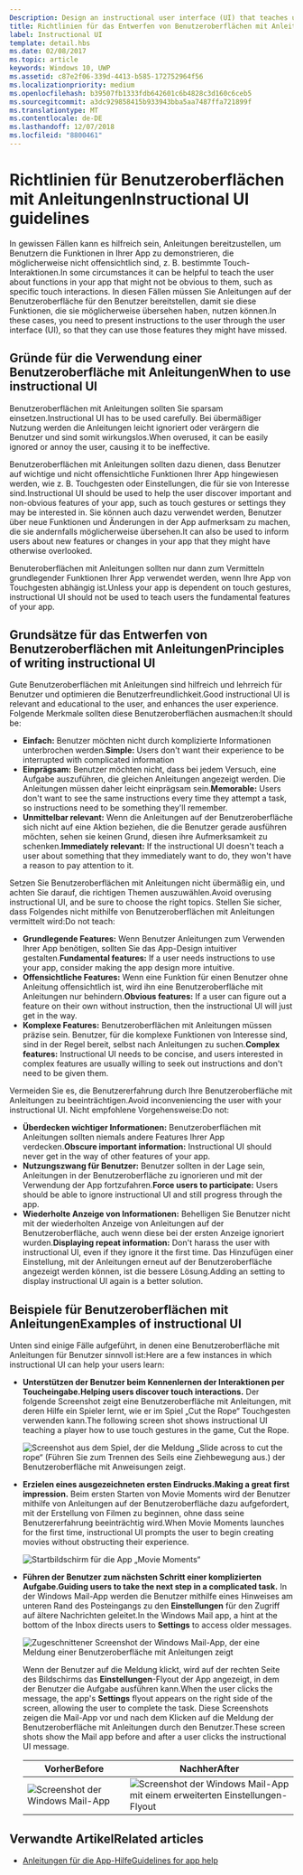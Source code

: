 ```yaml
---
Description: Design an instructional user interface (UI) that teaches users how to work with your UWP app.
title: Richtlinien für das Entwerfen von Benutzeroberflächen mit Anleitungen
label: Instructional UI
template: detail.hbs
ms.date: 02/08/2017
ms.topic: article
keywords: Windows 10, UWP
ms.assetid: c87e2f06-339d-4413-b585-172752964f56
ms.localizationpriority: medium
ms.openlocfilehash: b39507fb1333fdb642601c6b4828c3d160c6ceb5
ms.sourcegitcommit: a3dc929858415b933943bba5aa7487ffa721899f
ms.translationtype: MT
ms.contentlocale: de-DE
ms.lasthandoff: 12/07/2018
ms.locfileid: "8800461"
---
```

# <a name="instructional-ui-guidelines"></a><span data-ttu-id="3871f-103">Richtlinien für Benutzeroberflächen mit Anleitungen</span><span class="sxs-lookup"><span data-stu-id="3871f-103">Instructional UI guidelines</span></span>



<span data-ttu-id="3871f-104">In gewissen Fällen kann es hilfreich sein, Anleitungen bereitzustellen, um Benutzern die Funktionen in Ihrer App zu demonstrieren, die möglicherweise nicht offensichtlich sind, z. B. bestimmte Touch-Interaktionen.</span><span class="sxs-lookup"><span data-stu-id="3871f-104">In some circumstances it can be helpful to teach the user about functions in your app that might not be obvious to them, such as specific touch interactions.</span></span> <span data-ttu-id="3871f-105">In diesen Fällen müssen Sie Anleitungen auf der Benutzeroberfläche für den Benutzer bereitstellen, damit sie diese Funktionen, die sie möglicherweise übersehen haben, nutzen können.</span><span class="sxs-lookup"><span data-stu-id="3871f-105">In these cases, you need to present instructions to the user through the user interface (UI), so that they can use those features they might have missed.</span></span>

## <a name="when-to-use-instructional-ui"></a><span data-ttu-id="3871f-106">Gründe für die Verwendung einer Benutzeroberfläche mit Anleitungen</span><span class="sxs-lookup"><span data-stu-id="3871f-106">When to use instructional UI</span></span>

<span data-ttu-id="3871f-107">Benutzeroberflächen mit Anleitungen sollten Sie sparsam einsetzen.</span><span class="sxs-lookup"><span data-stu-id="3871f-107">Instructional UI has to be used carefully.</span></span> <span data-ttu-id="3871f-108">Bei übermäßiger Nutzung werden die Anleitungen leicht ignoriert oder verärgern die Benutzer und sind somit wirkungslos.</span><span class="sxs-lookup"><span data-stu-id="3871f-108">When overused, it can be easily ignored or annoy the user, causing it to be ineffective.</span></span>

<span data-ttu-id="3871f-109">Benutzeroberflächen mit Anleitungen sollten dazu dienen, dass Benutzer auf wichtige und nicht offensichtliche Funktionen Ihrer App hingewiesen werden, wie z. B. Touchgesten oder Einstellungen, die für sie von Interesse sind.</span><span class="sxs-lookup"><span data-stu-id="3871f-109">Instructional UI should be used to help the user discover important and non-obvious features of your app, such as touch gestures or settings they may be interested in.</span></span> <span data-ttu-id="3871f-110">Sie können auch dazu verwendet werden, Benutzer über neue Funktionen und Änderungen in der App aufmerksam zu machen, die sie andernfalls möglicherweise übersehen.</span><span class="sxs-lookup"><span data-stu-id="3871f-110">It can also be used to inform users about new features or changes in your app that they might have otherwise overlooked.</span></span>

<span data-ttu-id="3871f-111">Benuteroberflächen mit Anleitungen sollten nur dann zum Vermitteln grundlegender Funktionen Ihrer App verwendet werden, wenn Ihre App von Touchgesten abhängig ist.</span><span class="sxs-lookup"><span data-stu-id="3871f-111">Unless your app is dependent on touch gestures, instructional UI should not be used to teach users the fundamental features of your app.</span></span>

## <a name="principles-of-writing-instructional-ui"></a><span data-ttu-id="3871f-112">Grundsätze für das Entwerfen von Benutzeroberflächen mit Anleitungen</span><span class="sxs-lookup"><span data-stu-id="3871f-112">Principles of writing instructional UI</span></span>

<span data-ttu-id="3871f-113">Gute Benutzeroberflächen mit Anleitungen sind hilfreich und lehrreich für Benutzer und optimieren die Benutzerfreundlichkeit.</span><span class="sxs-lookup"><span data-stu-id="3871f-113">Good instructional UI is relevant and educational to the user, and enhances the user experience.</span></span> <span data-ttu-id="3871f-114">Folgende Merkmale sollten diese Benutzeroberflächen ausmachen:</span><span class="sxs-lookup"><span data-stu-id="3871f-114">It should be:</span></span>

-   <span data-ttu-id="3871f-115">**Einfach:** Benutzer möchten nicht durch komplizierte Informationen unterbrochen werden.</span><span class="sxs-lookup"><span data-stu-id="3871f-115">**Simple:** Users don't want their experience to be interrupted with complicated information</span></span>
-   <span data-ttu-id="3871f-116">**Einprägsam:** Benutzer möchten nicht, dass bei jedem Versuch, eine Aufgabe auszuführen, die gleichen Anleitungen angezeigt werden. Die Anleitungen müssen daher leicht einprägsam sein.</span><span class="sxs-lookup"><span data-stu-id="3871f-116">**Memorable:** Users don't want to see the same instructions every time they attempt a task, so instructions need to be something they'll remember.</span></span>
-   <span data-ttu-id="3871f-117">**Unmittelbar relevant:** Wenn die Anleitungen auf der Benutzeroberfläche sich nicht auf eine Aktion beziehen, die die Benutzer gerade ausführen möchten, sehen sie keinen Grund, diesen ihre Aufmerksamkeit zu schenken.</span><span class="sxs-lookup"><span data-stu-id="3871f-117">**Immediately relevant:** If the instructional UI doesn't teach a user about something that they immediately want to do, they won't have a reason to pay attention to it.</span></span>

<span data-ttu-id="3871f-118">Setzen Sie Benutzeroberflächen mit Anleitungen nicht übermäßig ein, und achten Sie darauf, die richtigen Themen auszuwählen.</span><span class="sxs-lookup"><span data-stu-id="3871f-118">Avoid overusing instructional UI, and be sure to choose the right topics.</span></span> <span data-ttu-id="3871f-119">Stellen Sie sicher, dass Folgendes nicht mithilfe von Benutzeroberflächen mit Anleitungen vermittelt wird:</span><span class="sxs-lookup"><span data-stu-id="3871f-119">Do not teach:</span></span>

-   <span data-ttu-id="3871f-120">**Grundlegende Features:** Wenn Benutzer Anleitungen zum Verwenden Ihrer App benötigen, sollten Sie das App-Design intuitiver gestalten.</span><span class="sxs-lookup"><span data-stu-id="3871f-120">**Fundamental features:** If a user needs instructions to use your app, consider making the app design more intuitive.</span></span>
-   <span data-ttu-id="3871f-121">**Offensichtliche Features:** Wenn eine Funktion für einen Benutzer ohne Anleitung offensichtlich ist, wird ihn eine Benutzeroberfläche mit Anleitungen nur behindern.</span><span class="sxs-lookup"><span data-stu-id="3871f-121">**Obvious features:** If a user can figure out a feature on their own without instruction, then the instructional UI will just get in the way.</span></span>
-   <span data-ttu-id="3871f-122">**Komplexe Features:** Benutzeroberflächen mit Anleitungen müssen präzise sein. Benutzer, für die komplexe Funktionen von Interesse sind, sind in der Regel bereit, selbst nach Anleitungen zu suchen.</span><span class="sxs-lookup"><span data-stu-id="3871f-122">**Complex features:** Instructional UI needs to be concise, and users interested in complex features are usually willing to seek out instructions and don't need to be given them.</span></span>

<span data-ttu-id="3871f-123">Vermeiden Sie es, die Benutzererfahrung durch Ihre Benutzeroberfläche mit Anleitungen zu beeinträchtigen.</span><span class="sxs-lookup"><span data-stu-id="3871f-123">Avoid inconveniencing the user with your instructional UI.</span></span> <span data-ttu-id="3871f-124">Nicht empfohlene Vorgehensweise:</span><span class="sxs-lookup"><span data-stu-id="3871f-124">Do not:</span></span>

-   <span data-ttu-id="3871f-125">**Überdecken wichtiger Informationen:** Benutzeroberflächen mit Anleitungen sollten niemals andere Features Ihrer App verdecken.</span><span class="sxs-lookup"><span data-stu-id="3871f-125">**Obscure important information:** Instructional UI should never get in the way of other features of your app.</span></span>
-   <span data-ttu-id="3871f-126">**Nutzungszwang für Benutzer:** Benutzer sollten in der Lage sein, Anleitungen in der Benutzeroberfläche zu ignorieren und mit der Verwendung der App fortzufahren.</span><span class="sxs-lookup"><span data-stu-id="3871f-126">**Force users to participate:** Users should be able to ignore instructional UI and still progress through the app.</span></span>
-   <span data-ttu-id="3871f-127">**Wiederholte Anzeige von Informationen:** Behelligen Sie Benutzer nicht mit der wiederholten Anzeige von Anleitungen auf der Benutzeroberfläche, auch wenn diese bei der ersten Anzeige ignoriert wurden.</span><span class="sxs-lookup"><span data-stu-id="3871f-127">**Displaying repeat information:** Don't harass the user with instructional UI, even if they ignore it the first time.</span></span> <span data-ttu-id="3871f-128">Das Hinzufügen einer Einstellung, mit der Anleitungen erneut auf der Benutzeroberfläche angezeigt werden können, ist die bessere Lösung.</span><span class="sxs-lookup"><span data-stu-id="3871f-128">Adding an setting to display instructional UI again is a better solution.</span></span>

## <a name="examples-of-instructional-ui"></a><span data-ttu-id="3871f-129">Beispiele für Benutzeroberflächen mit Anleitungen</span><span class="sxs-lookup"><span data-stu-id="3871f-129">Examples of instructional UI</span></span>

<span data-ttu-id="3871f-130">Unten sind einige Fälle aufgeführt, in denen eine Benutzeroberfläche mit Anleitungen für Benutzer sinnvoll ist:</span><span class="sxs-lookup"><span data-stu-id="3871f-130">Here are a few instances in which instructional UI can help your users learn:</span></span>

-   **<span data-ttu-id="3871f-131">Unterstützen der Benutzer beim Kennenlernen der Interaktionen per Toucheingabe.</span><span class="sxs-lookup"><span data-stu-id="3871f-131">Helping users discover touch interactions.</span></span>** <span data-ttu-id="3871f-132">Der folgende Screenshot zeigt eine Benutzeroberfläche mit Anleitungen, mit deren Hilfe ein Spieler lernt, wie er im Spiel „Cut the Rope“ Touchgesten verwenden kann.</span><span class="sxs-lookup"><span data-stu-id="3871f-132">The following screen shot shows instructional UI teaching a player how to use touch gestures in the game, Cut the Rope.</span></span>

    ![Screenshot aus dem Spiel, der die Meldung „Slide across to cut the rope“ (Führen Sie zum Trennen des Seils eine Ziehbewegung aus.) der Benutzeroberfläche mit Anweisungen zeigt.](images/in-game-controls-3.png)

-   **<span data-ttu-id="3871f-134">Erzielen eines ausgezeichneten ersten Eindrucks.</span><span class="sxs-lookup"><span data-stu-id="3871f-134">Making a great first impression.</span></span>** <span data-ttu-id="3871f-135">Beim ersten Starten von Movie Moments wird der Benutzer mithilfe von Anleitungen auf der Benutzeroberfläche dazu aufgefordert, mit der Erstellung von Filmen zu beginnen, ohne dass seine Benutzererfahrung beeinträchtig wird.</span><span class="sxs-lookup"><span data-stu-id="3871f-135">When Movie Moments launches for the first time, instructional UI prompts the user to begin creating movies without obstructing their experience.</span></span>

    ![Startbildschirm für die App „Movie Moments“](images/instructional-ui-movie.png)

-   **<span data-ttu-id="3871f-137">Führen der Benutzer zum nächsten Schritt einer komplizierten Aufgabe.</span><span class="sxs-lookup"><span data-stu-id="3871f-137">Guiding users to take the next step in a complicated task.</span></span>** <span data-ttu-id="3871f-138">In der Windows Mail-App werden die Benutzer mithilfe eines Hinweises am unteren Rand des Posteingangs zu den **Einstellungen** für den Zugriff auf ältere Nachrichten geleitet.</span><span class="sxs-lookup"><span data-stu-id="3871f-138">In the Windows Mail app, a hint at the bottom of the Inbox directs users to **Settings** to access older messages.</span></span>

    ![Zugeschnittener Screenshot der Windows Mail-App, der eine Meldung einer Benutzeroberfläche mit Anleitungen zeigt](images/instructional-ui-mail-inbox.png)

    <span data-ttu-id="3871f-140">Wenn der Benutzer auf die Meldung klickt, wird auf der rechten Seite des Bildschirms das **Einstellungen**-Flyout der App angezeigt, in dem der Benutzer die Aufgabe ausführen kann.</span><span class="sxs-lookup"><span data-stu-id="3871f-140">When the user clicks the message, the app's **Settings** flyout appears on the right side of the screen, allowing the user to complete the task.</span></span> <span data-ttu-id="3871f-141">Diese Screenshots zeigen die Mail-App vor und nach dem Klicken auf die Meldung der Benutzeroberfläche mit Anleitungen durch den Benutzer.</span><span class="sxs-lookup"><span data-stu-id="3871f-141">These screen shots show the Mail app before and after a user clicks the instructional UI message.</span></span>

    | <span data-ttu-id="3871f-142">Vorher</span><span class="sxs-lookup"><span data-stu-id="3871f-142">Before</span></span>                                                               | <span data-ttu-id="3871f-143">Nachher</span><span class="sxs-lookup"><span data-stu-id="3871f-143">After</span></span>                                                                                                        |
    |----------------------------------------------------------------------|--------------------------------------------------------------------------------------------------------------|
    | ![Screenshot der Windows Mail-App](images/instructional-ui-mail.png) | ![Screenshot der Windows Mail-App mit einem erweiterten Einstellungen-Flyout](images/instructional-ui-mail-flyout.png) |

## <a name="related-articles"></a><span data-ttu-id="3871f-146">Verwandte Artikel</span><span class="sxs-lookup"><span data-stu-id="3871f-146">Related articles</span></span>

* [<span data-ttu-id="3871f-147">Anleitungen für die App-Hilfe</span><span class="sxs-lookup"><span data-stu-id="3871f-147">Guidelines for app help</span></span>](guidelines-for-app-help.md)
